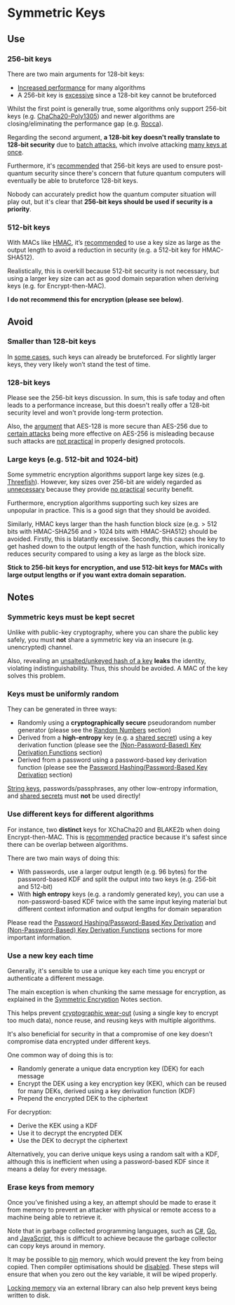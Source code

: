 # Symmetric Keys
## Use
### 256-bit keys
There are two main arguments for 128-bit keys:
- [Increased performance](https://github.com/jedisct1/zig-rocca#readme) for many algorithms
- A 256-bit key is [excessive](https://security.stackexchange.com/questions/14068/why-most-people-use-256-bit-encryption-instead-of-128-bit) since a 128-bit key cannot be bruteforced

Whilst the first point is generally true, some algorithms only support 256-bit keys (e.g. [ChaCha20-Poly1305](https://datatracker.ietf.org/doc/html/rfc8439)) and newer algorithms are closing/eliminating the performance gap (e.g. [Rocca](https://tosc.iacr.org/index.php/ToSC/article/view/8904/8480)).

Regarding the second argument, **a 128-bit key doesn't really translate to 128-bit security** due to [batch attacks](https://blog.cr.yp.to/20151120-batchattacks.html), which involve attacking [many keys at once](https://crypto.stackexchange.com/questions/75880/what-is-a-multi-target-attack).

Furthermore, it's [recommended](https://www.bsi.bund.de/SharedDocs/Downloads/EN/BSI/Publications/Brochure/quantum-safe-cryptography.html?nn=433196) that 256-bit keys are used to ensure post-quantum security since there's concern that future quantum computers will eventually be able to bruteforce 128-bit keys.

Nobody can accurately predict how the quantum computer situation will play out, but it's clear that **256-bit keys should be used if security is a priority**.

### 512-bit keys
With MACs like [HMAC](https://datatracker.ietf.org/doc/html/rfc2104), it’s [recommended](https://www.rfc-editor.org/rfc/rfc2104#section-3) to use a key size as large as the output length to avoid a reduction in security (e.g. a 512-bit key for HMAC-SHA512).

Realistically, this is overkill because 512-bit security is not necessary, but using a larger key size can act as good domain separation when deriving keys (e.g. for Encrypt-then-MAC).

**I do not recommend this for encryption (please see below)**.

## Avoid
### Smaller than 128-bit keys
In [some cases](https://en.wikipedia.org/wiki/Data_Encryption_Standard#Brute-force_attack), such keys can already be bruteforced. For slightly larger keys, they very likely won’t stand the test of time.

### 128-bit keys
Please see the 256-bit keys discussion. In sum, this is safe today and often leads to a performance increase, but this doesn't really offer a 128-bit security level and won't provide long-term protection.

Also, the [argument](https://crypto.stackexchange.com/questions/91877/so-is-aes-256-more-secure-or-less-secure-than-aes-128-after-all) that AES-128 is more secure than AES-256 due to [certain attacks](https://security.stackexchange.com/a/14537) being more effective on AES-256 is misleading because such attacks are [not practical](https://en.wikipedia.org/wiki/Advanced_Encryption_Standard#Known_attacks) in properly designed protocols.

### Large keys (e.g. 512-bit and 1024-bit)
Some symmetric encryption algorithms support large key sizes (e.g. [Threefish](https://en.wikipedia.org/wiki/Threefish)). However, key sizes over 256-bit are widely regarded as [unnecessary](https://xkcd.com/538/) because they provide [no practical](https://crypto.stackexchange.com/a/1160) security benefit.

Furthermore, encryption algorithms supporting such key sizes are unpopular in practice. This is a good sign that they should be avoided.

Similarly, HMAC keys larger than the hash function block size (e.g. > 512 bits with HMAC-SHA256 and > 1024 bits with HMAC-SHA512) should be avoided. Firstly, this is blatantly excessive. Secondly, this causes the key to get hashed down to the output length of the hash function, which ironically reduces security compared to using a key as large as the block size.

**Stick to 256-bit keys for encryption, and use 512-bit keys for MACs with large output lengths or if you want extra domain separation.**

## Notes
### Symmetric keys must be kept secret
Unlike with public-key cryptography, where you can share the public key safely, you must **not** share a symmetric key via an insecure (e.g. unencrypted) channel.

Also, revealing an [unsalted/unkeyed hash of a key](https://keymaterial.net/2020/09/07/invisible-salamanders-in-aes-gcm-siv/) **leaks** the identity, violating indistinguishability. Thus, this should be avoided. A MAC of the key solves this problem.

### Keys must be uniformly random
They can be generated in three ways:
- Randomly using a **cryptographically secure** pseudorandom number generator (please see the [Random Numbers](random-numbers.md) section)
- Derived from a **high-entropy** key (e.g. a [shared secret](https://doc.libsodium.org/advanced/scalar_multiplication#usage)) using a key derivation function (please see the [(Non-Password-Based) Key Derivation Functions](non-password-based-key-derivation-functions.md) section)
- Derived from a password using a password-based key derivation function (please see the [Password Hashing/Password-Based Key Derivation](password-hashing-password-based-key-derivation.md) section)

[String keys](https://littlemaninmyhead.wordpress.com/2021/09/15/if-you-copied-any-of-these-popular-stackoverflow-encryption-code-snippets-then-you-did-it-wrong/), passwords/passphrases, any other low-entropy information, and [shared secrets](https://en.wikipedia.org/wiki/Diffie%E2%80%93Hellman_key_exchange#General_overview) must **not** be used directly!

### Use different keys for different algorithms
For instance, two **distinct** keys for XChaCha20 and BLAKE2b when doing Encrypt-then-MAC. This is [recommended](https://crypto.stackexchange.com/questions/8081/using-the-same-secret-key-for-encryption-and-authentication-in-a-encrypt-then-ma) practice because it's safest since there can be overlap between algorithms.

There are two main ways of doing this:
- With passwords, use a larger output length (e.g. 96 bytes) for the password-based KDF and split the output into two keys (e.g. 256-bit and 512-bit)
- With **high entropy** keys (e.g. a randomly generated key), you can use a non-password-based KDF twice with the same input keying material but different context information and output lengths for domain separation

Please read the [Password Hashing/Password-Based Key Derivation](password-hashing-password-based-key-derivation.md) and [(Non-Password-Based) Key Derivation Functions](non-password-based-key-derivation-functions.md) sections for more important information.

### Use a new key each time
Generally, it's sensible to use a unique key each time you encrypt or authenticate a different message.

The main exception is when chunking the same message for encryption, as explained in the [Symmetric Encryption](sections/symmetric-encryption.md) Notes section.

This helps prevent [cryptographic wear-out](https://soatok.blog/2020/12/24/cryptographic-wear-out-for-symmetric-encryption/) (using a single key to encrypt too much data), nonce reuse, and reusing keys with multiple algorithms.

It's also beneficial for security in that a compromise of one key doesn’t compromise data encrypted under different keys.

One common way of doing this is to:
- Randomly generate a unique data encryption key (DEK) for each message
- Encrypt the DEK using a key encryption key (KEK), which can be reused for many DEKs, derived using a key derivation function (KDF)
- Prepend the encrypted DEK to the ciphertext

For decryption:
- Derive the KEK using a KDF
- Use it to decrypt the encrypted DEK
- Use the DEK to decrypt the ciphertext

Alternatively, you can derive unique keys using a random salt with a KDF, although this is inefficient when using a password-based KDF since it means a delay for every message.

### Erase keys from memory
Once you’ve finished using a key, an attempt should be made to erase it from memory to prevent an attacker with physical or remote access to a machine being able to retrieve it.

Note that in garbage collected programming languages, such as [C#](https://docs.microsoft.com/en-us/dotnet/standard/garbage-collection/), [Go](https://go.dev/blog/ismmkeynote), and [JavaScript](https://javascript.info/garbage-collection), this is difficult to achieve because the garbage collector can copy keys around in memory.

It may be possible to [pin](https://docs.microsoft.com/en-us/dotnet/api/system.runtime.interopservices.gchandle.alloc?view=net-6.0) memory, which would prevent the key from being copied. Then compiler optimisations should be [disabled](https://docs.microsoft.com/en-us/dotnet/api/system.security.cryptography.cryptographicoperations.zeromemory?view=net-6.0#System_Security_Cryptography_CryptographicOperations_ZeroMemory_System_Span_System_Byte__). These steps will ensure that when you zero out the key variable, it will be wiped properly.

[Locking memory](https://doc.libsodium.org/memory_management#locking-memory) via an external library can also help prevent keys being written to disk.